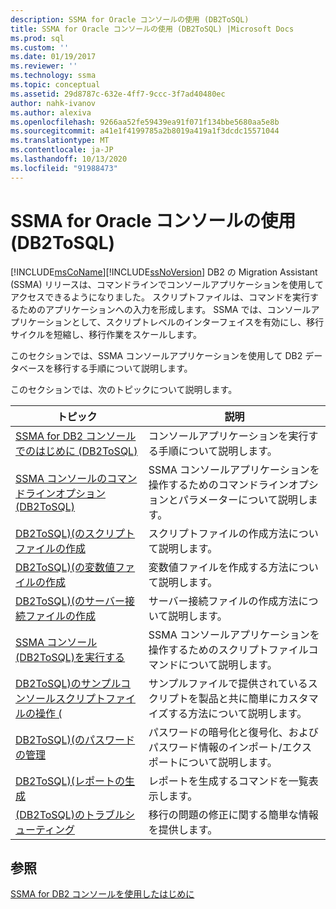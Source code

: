 ```yaml
---
description: SSMA for Oracle コンソールの使用 (DB2ToSQL)
title: SSMA for Oracle コンソールの使用 (DB2ToSQL) |Microsoft Docs
ms.prod: sql
ms.custom: ''
ms.date: 01/19/2017
ms.reviewer: ''
ms.technology: ssma
ms.topic: conceptual
ms.assetid: 29d8787c-632e-4ff7-9ccc-3f7ad40480ec
author: nahk-ivanov
ms.author: alexiva
ms.openlocfilehash: 9266aa52fe59439ea91f071f134bbe5680aa5e8b
ms.sourcegitcommit: a41e1f4199785a2b8019a419a1f3dcdc15571044
ms.translationtype: MT
ms.contentlocale: ja-JP
ms.lasthandoff: 10/13/2020
ms.locfileid: "91988473"
---
```

# <a name="working-with-ssma-for-oracle-console-db2tosql"></a>SSMA for Oracle コンソールの使用 (DB2ToSQL)
[!INCLUDE[msCoName](../../includes/msconame_md.md)][!INCLUDE[ssNoVersion](../../includes/ssnoversion-md.md)] DB2 の Migration Assistant (SSMA) リリースは、コマンドラインでコンソールアプリケーションを使用してアクセスできるようになりました。 スクリプトファイルは、コマンドを実行するためのアプリケーションへの入力を形成します。 SSMA では、コンソールアプリケーションとして、スクリプトレベルのインターフェイスを有効にし、移行サイクルを短縮し、移行作業をスケールします。  
  
このセクションでは、SSMA コンソールアプリケーションを使用して DB2 データベースを移行する手順について説明します。  
  
このセクションでは、次のトピックについて説明します。  
  
|トピック|説明|  
|-|-|  
|[SSMA for DB2 コンソールでのはじめに &#40;DB2ToSQL&#41;](../../ssma/db2/getting-started-with-ssma-for-db2-console-db2tosql.md)|コンソールアプリケーションを実行する手順について説明します。|  
|[SSMA コンソールのコマンドラインオプション &#40;DB2ToSQL&#41;](../../ssma/db2/command-line-options-in-ssma-console-db2tosql.md)|SSMA コンソールアプリケーションを操作するためのコマンドラインオプションとパラメーターについて説明します。|  
|[DB2ToSQL&#41;&#40;のスクリプトファイルの作成 ](../../ssma/db2/creating-script-files-db2tosql.md)|スクリプトファイルの作成方法について説明します。|  
|[DB2ToSQL&#41;&#40;の変数値ファイルの作成 ](../../ssma/db2/creating-variable-value-files-db2tosql.md)|変数値ファイルを作成する方法について説明します。|  
|[DB2ToSQL&#41;&#40;のサーバー接続ファイルの作成 ](../../ssma/db2/creating-the-server-connection-files-db2tosql.md)|サーバー接続ファイルの作成方法について説明します。|  
|[SSMA コンソール &#40;DB2ToSQL&#41;を実行する ](../../ssma/db2/executing-the-ssma-console-db2tosql.md)|SSMA コンソールアプリケーションを操作するためのスクリプトファイルコマンドについて説明します。|  
|[DB2ToSQL&#41;のサンプルコンソールスクリプトファイルの操作 &#40;](../../ssma/db2/working-with-the-sample-console-script-files-db2tosql.md)|サンプルファイルで提供されているスクリプトを製品と共に簡単にカスタマイズする方法について説明します。|  
|[DB2ToSQL&#41;&#40;のパスワードの管理 ](../../ssma/db2/managing-passwords-db2tosql.md)|パスワードの暗号化と復号化、およびパスワード情報のインポート/エクスポートについて説明します。|  
|[DB2ToSQL&#41;&#40;レポートの生成 ](../../ssma/db2/generating-reports-db2tosql.md)|レポートを生成するコマンドを一覧表示します。|  
|[&#40;DB2ToSQL&#41;のトラブルシューティング ](../../ssma/db2/troubleshooting-db2tosql.md)|移行の問題の修正に関する簡単な情報を提供します。|  
  
## <a name="see-also"></a>参照  
[SSMA for DB2 コンソールを使用したはじめに](./getting-started-with-ssma-for-db2-console-db2tosql.md)  
